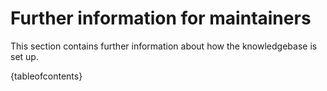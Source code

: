 # Further information for maintainers

This section contains further information about how the knowledgebase is set up.

{tableofcontents}
